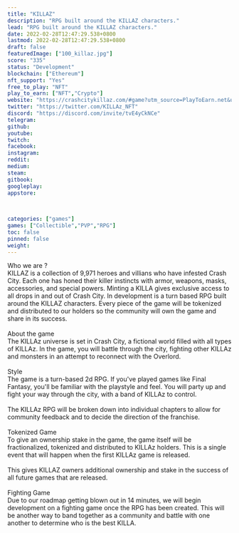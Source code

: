 ```yaml
---
title: "KILLAZ"
description: "RPG built around the KILLAZ characters."
lead: "RPG built around the KILLAZ characters."
date: 2022-02-28T12:47:29.538+0800
lastmod: 2022-02-28T12:47:29.538+0800
draft: false
featuredImage: ["100_killaz.jpg"]
score: "335"
status: "Development"
blockchain: ["Ethereum"]
nft_support: "Yes"
free_to_play: "NFT"
play_to_earn: ["NFT","Crypto"]
website: "https://crashcitykillaz.com/#game?utm_source=PlayToEarn.net&utm_medium=organic&utm_campaign=gamepage"
twitter: "https://twitter.com/KILLAz_NFT"
discord: "https://discord.com/invite/tvE4yCkNCe"
telegram: 
github: 
youtube: 
twitch: 
facebook: 
instagram: 
reddit: 
medium: 
steam: 
gitbook: 
googleplay: 
appstore: 

  
    
categories: ["games"]
games: ["Collectible","PVP","RPG"]
toc: false
pinned: false
weight: 
---
```

Who we are ?<br> KILLAZ is a collection of 9,971 heroes and villians who have infested Crash City. Each one has honed their killer instincts with armor, weapons, masks, accessories, and special powers. Minting a KILLA gives exclusive access to all drops in and out of Crash City. In development is a turn based RPG built around the KILLAZ characters. Every piece of the game will be tokenized and distributed to our holders so the community will own the game and share in its success.<br> <br> About the game<br> The KILLAz universe is set in Crash City, a fictional world filled with all types of KILLAz. In the game, you will battle through the city, fighting other KILLAz and monsters in an attempt to reconnect with the Overlord.<br> <br> Style<br> The game is a turn-based 2d RPG. If you've played games like Final Fantasy, you'll be familiar with the playstyle and feel. You will party up and fight your way through the city, with a band of KILLAz to control.<br> <br> The KILLAz RPG will be broken down into individual chapters to allow for community feedback and to decide the direction of the franchise.<br> <br> Tokenized Game<br> To give an ownership stake in the game, the game itself will be fractionalized, tokenized and distributed to KILLAz holders. This is a single event that will happen when the first KILLAz game is released.<br> <br> This gives KILLAZ owners additional ownership and stake in the success of all future games that are released.<br> <br> Fighting Game<br> Due to our roadmap getting blown out in 14 minutes, we will begin development on a fighting game once the RPG has been created. This will be another way to band together as a community and battle with one another to determine who is the best KILLA.
